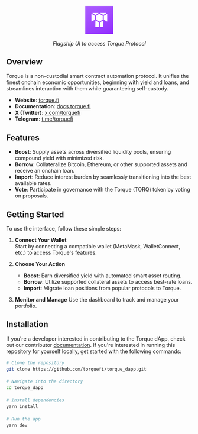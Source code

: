 <p align="center">
  <img src="public/assets/torque-square.png" alt="Torque Logo" width=15%>
</p>
<p align="center">
  <i align="center">Flagship UI to access Torque Protocol</i>
</p>

## Overview

Torque is a non-custodial smart contract automation protocol. It unifies the finest onchain economic opportunities, beginning with yield and loans, and streamlines interaction with them while guaranteeing self-custody.

- **Website**: [torque.fi](https://torque.fi)
- **Documentation**: [docs.torque.fi](https://docs.torque.fi)
- **X (Twitter)**: [x.com/torquefi](https://x.com/torquefi)
- **Telegram**: [t.me/torquefi](https://t.me/torquefi)

## Features

- **Boost**: Supply assets across diversified liquidity pools, ensuring compound yield with minimized risk.
- **Borrow**: Collateralize Bitcoin, Ethereum, or other supported assets and receive an onchain loan.
- **Import**: Reduce interest burden by seamlessly transitioning into the best available rates.
- **Vote**: Participate in governance with the Torque (TORQ) token by voting on proposals.

## Getting Started

To use the interface, follow these simple steps:

1. **Connect Your Wallet**  
   Start by connecting a compatible wallet (MetaMask, WalletConnect, etc.) to access Torque's features.

2. **Choose Your Action**
   - **Boost**: Earn diversified yield with automated smart asset routing.
   - **Borrow**: Utilize supported collateral assets to access best-rate loans.
   - **Import**: Migrate loan positions from popular protocols to Torque.

3. **Monitor and Manage**
   Use the dashboard to track and manage your portfolio.

## Installation

If you're a developer interested in contributing to the Torque dApp, check out our contributor [documentation](https://docs.torque.fi/main/resources/contribute). If you're interested in running this repository for yourself locally, get started with the following commands:

```bash
# Clone the repository
git clone https://github.com/torquefi/torque_dapp.git

# Navigate into the directory
cd torque_dapp

# Install dependencies
yarn install

# Run the app
yarn dev
